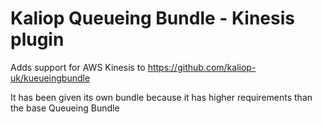 # Kaliop Queueing Bundle - Kinesis plugin

Adds support for AWS Kinesis to https://github.com/kaliop-uk/kueueingbundle

It has been given its own bundle because it has higher requirements than the base Queueing Bundle
